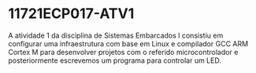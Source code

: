# 11721ECP017-ATV1

A atividade 1 da disciplina de Sistemas Embarcados I consistiu em configurar uma infraestrutura com base em Linux e compilador GCC ARM Cortex M para desenvolver projetos com o referido microcontrolador e posteriormente escrevemos um programa para controlar um LED.
